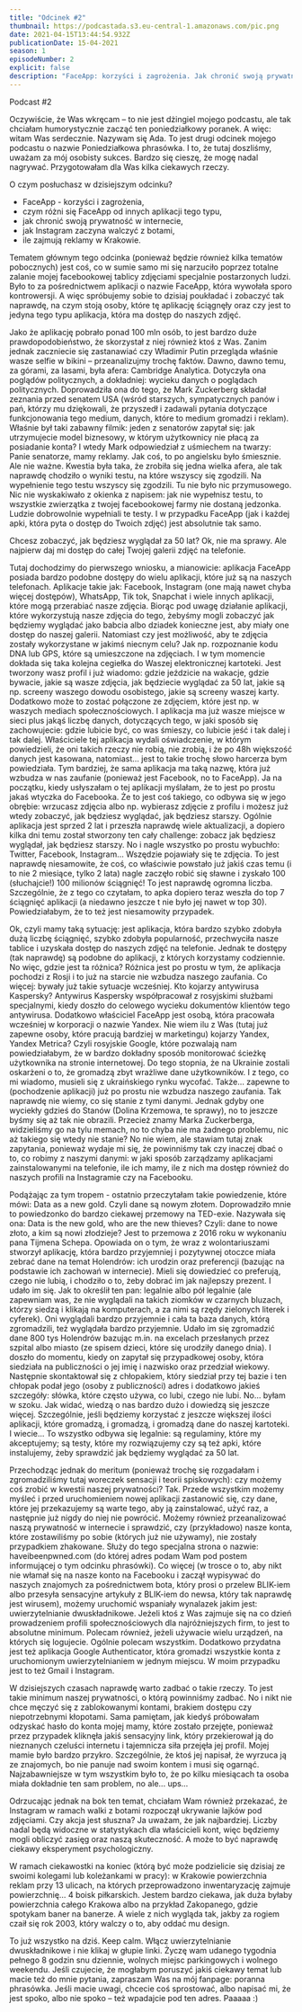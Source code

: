 ```yaml
---
title: "Odcinek #2"
thumbnail: https://podcastada.s3.eu-central-1.amazonaws.com/pic.png
date: 2021-04-15T13:44:54.932Z
publicationDate: 15-04-2021
season: 1
episodeNumber: 2
explicit: false
description: "FaceApp: korzyści i zagrożenia. Jak chronić swoją prywatność w internecie?"
---
```

Podcast #2

<muzyka z familiady>

Oczywiście, że Was wkręcam – to nie jest dżingiel mojego podcastu, ale tak chciałam humorystycznie zacząć ten poniedziałkowy poranek. A więc: witam Was serdecznie. Nazywam się Ada. To jest drugi odcinek mojego podcastu o nazwie Poniedziałkowa phrasówka. I to, że tutaj doszliśmy, uważam za mój osobisty sukces. Bardzo się cieszę, że mogę nadal nagrywać. Przygotowałam dla Was kilka ciekawych rzeczy.

O czym posłuchasz w dzisiejszym odcinku?

* FaceApp - korzyści i zagrożenia,
* czym różni się FaceApp od innych aplikacji tego typu,
* jak chronić swoją prywatność w internecie,
* jak Instagram zaczyna walczyć z botami,
* ile zajmują reklamy w Krakowie.

Tematem głównym tego odcinka (ponieważ będzie również kilka tematów pobocznych) jest coś, co w sumie samo mi się narzuciło poprzez totalne zalanie mojej facebookowej tablicy zdjęciami specjalnie postarzonych ludzi. Było to za pośrednictwem aplikacji o nazwie FaceApp, która wywołała sporo kontrowersji. A więc spróbujemy sobie to dzisiaj poukładać i zobaczyć tak naprawdę, na czym stoją osoby, które tę aplikację ściągnęły oraz czy jest to jedyna tego typu aplikacja, która ma dostęp do naszych zdjęć.

Jako że aplikację pobrało ponad 100 mln osób, to jest bardzo duże prawdopodobieństwo, że skorzystał z niej również ktoś z Was. Zanim jednak zaczniecie się zastanawiać czy Władimir Putin przegląda właśnie wasze selfie w bikini – przeanalizujmy trochę faktów. Dawno, dawno temu, za górami, za lasami, była afera: Cambridge Analytica. Dotyczyła ona poglądów politycznych, a dokładniej: wycieku danych o poglądach politycznych. Doprowadziła ona do tego, że Mark Zuckerberg składał zeznania przed senatem USA (wśród starszych, sympatycznych panów i pań, którzy mu dziękowali, że przyszedł i zadawali pytania dotyczące funkcjonowania tego medium, danych, które to medium gromadzi i reklam). Właśnie był taki zabawny filmik: jeden z senatorów zapytał się: jak utrzymujecie model biznesowy, w którym użytkownicy nie płacą za posiadanie konta? I wtedy Mark odpowiedział z uśmiechem na twarzy: Panie senatorze, mamy reklamy. Jak coś, to po angielsku było śmiesznie. Ale nie ważne. Kwestia była taka, że zrobiła się jedna wielka afera, ale tak naprawdę chodziło o wyniki testu, na które wszyscy się zgodzili. Na wypełnienie tego testu wszyscy się zgodzili. Tu nie było nic przymusowego. Nic nie wyskakiwało z okienka z napisem: jak nie wypełnisz testu, to wszystkie zwierzątka z twojej facebookowej farmy nie dostaną jedzonka. Ludzie dobrowolnie wypełniali te testy. I w przypadku FaceApp (jak i każdej apki, która pyta o dostęp do Twoich zdjęć) jest absolutnie tak samo.

Chcesz zobaczyć, jak będziesz wyglądał za 50 lat? Ok, nie ma sprawy. Ale najpierw daj mi dostęp do całej Twojej galerii zdjęć na telefonie.

Tutaj dochodzimy do pierwszego wniosku, a mianowicie: aplikacja FaceApp posiada bardzo podobne dostępy do wielu aplikacji, które już są na naszych telefonach. Aplikacje takie jak: Facebook, Instagram (one mają nawet chyba więcej dostępów), WhatsApp, Tik tok, Snapchat i wiele innych aplikacji, które mogą przerabiać nasze zdjęcia. Biorąc pod uwagę działanie aplikacji, które wykorzystują nasze zdjęcia do tego, żebyśmy mogli zobaczyć jak będziemy wyglądać jako babcia albo dziadek konieczne jest, aby miały one dostęp do naszej galerii. Natomiast czy jest możliwość, aby te zdjęcia zostały wykorzystane w jakimś niecnym celu? Jak np. rozpoznanie kodu DNA lub GPS, które są umieszczone na zdjęciach. I w tym momencie dokłada się taka kolejna cegiełka do Waszej elektronicznej kartoteki. Jest tworzony wasz profil i już wiadomo: gdzie jeździcie na wakacje, gdzie bywacie, jakie są wasze zdjęcia, jak będziecie wyglądać za 50 lat, jakie są np. screeny waszego dowodu osobistego, jakie są screeny waszej karty. Dodatkowo może to zostać połączone ze zdjęciem, które jest np. w waszych mediach społecznościowych. I aplikacja ma już wasze miejsce w sieci plus jakąś liczbę danych, dotyczących tego, w jaki sposób się zachowujecie: gdzie lubicie być, co was śmieszy, co lubicie jeść i tak dalej i tak dalej. Właściciele tej aplikacja wydali oświadczenie, w którym powiedzieli, że oni takich rzeczy nie robią, nie zrobią, i że po 48h większość danych jest kasowana, natomiast… jest to takie trochę słowo harcerza bym powiedziała. Tym bardziej, że sama aplikacja ma taką nazwę, która już wzbudza w nas zaufanie (ponieważ jest Facebook, no to FaceApp). Ja na początku, kiedy usłyszałam o tej aplikacji myślałam, że to jest po prostu jakaś wtyczka do Facebooka. Że to jest coś takiego, co odbywa się w jego obrębie: wrzucasz zdjęcia albo np. wybierasz zdjęcie z profilu i możesz już wtedy zobaczyć, jak będziesz wyglądać, jak będziesz starszy. Ogólnie aplikacja jest sprzed 2 lat i przeszła naprawdę wiele aktualizacji, a dopiero kilka dni temu został stworzony ten cały challenge: zobacz jak będziesz wyglądał, jak będziesz starszy. No i nagle wszystko po prostu wybuchło: Twitter, Facebook, Instagram… Wszędzie pojawiały się te zdjęcia. To jest naprawdę niesamowite, że coś, co właściwie powstało już jakiś czas temu (i to nie 2 miesiące, tylko 2 lata) nagle zaczęło robić się sławne i zyskało 100 (słuchajcie!) 100 milionów ściągnięć! To jest naprawdę ogromna liczba. Szczególnie, że z tego co czytałam, to apka dopiero teraz weszła do top 7 ściągnięć aplikacji (a niedawno jeszcze t nie było jej nawet w top 30). Powiedziałabym, że to też jest niesamowity przypadek.

Ok, czyli mamy taką sytuację: jest aplikacja, która bardzo szybko zdobyła dużą liczbę ściągnięć, szybko zdobyła popularność, przechwyciła nasze tablice i uzyskała dostęp do naszych zdjęć na telefonie. Jednak te dostępy (tak naprawdę) są podobne do aplikacji, z których korzystamy codziennie. No więc, gdzie jest ta różnica? Różnica jest po prostu w tym, że aplikacja pochodzi z Rosji i to już na starcie nie wzbudza naszego zaufania. Co więcej: bywały już takie sytuacje wcześniej. Kto kojarzy antywirusa Kaspersky? Antywirus Kaspersky współpracował z rosyjskimi służbami specjalnymi, kiedy doszło do celowego wycieku dokumentów klientów tego antywirusa. Dodatkowo właściciel FaceApp jest osobą, która pracowała wcześniej w korporacji o nazwie Yandex. Nie wiem ilu z Was (tutaj już zapewne osoby, które pracują bardziej w marketingu) kojarzy Yandex, Yandex Metrica? Czyli rosyjskie Google, które pozwalają nam powiedziałabym, że w bardzo dokładny sposób monitorować ścieżkę użytkownika na stronie internetowej. Do tego stopnia, że na Ukrainie zostali oskarżeni o to, że gromadzą zbyt wrażliwe dane użytkowników. I z tego, co mi wiadomo, musieli się z ukraińskiego rynku wycofać. Także… zapewne to (pochodzenie aplikacji) już po prostu nie wzbudza naszego zaufania. Tak naprawdę nie wiemy, co się stanie z tymi danymi. Jednak gdyby one wyciekły gdzieś do Stanów (Dolina Krzemowa, te sprawy), no to jeszcze byśmy się aż tak nie obrazili. Przecież znamy Marka Zuckerberga, widzieliśmy go na tylu memach, no to chyba nie ma żadnego problemu, nic aż takiego się wtedy nie stanie? No nie wiem, ale stawiam tutaj znak zapytania, ponieważ wydaje mi się, że powinniśmy tak czy inaczej dbać o to, co robimy z naszymi danymi: w jaki sposób zarządzamy aplikacjami zainstalowanymi na telefonie, ile ich mamy, ile z nich ma dostęp również do naszych profili na Instagramie czy na Facebooku.

Podążając za tym tropem - ostatnio przeczytałam takie powiedzenie, które mówi: Data as a new gold. Czyli dane są nowym złotem. Doprowadziło mnie to powiedzonko do bardzo ciekawej przemowy na TED-exie. Nazywała się ona: Data is the new gold, who are the new thieves? Czyli: dane to nowe złoto, a kim są nowi złodzieje? Jest to przemowa z 2016 roku w wykonaniu pana Tijmena Schepa. Opowiada on o tym, że wraz z wolontariuszami stworzył aplikację, która bardzo przyjemniej i pozytywnej otoczce miała zebrać dane na temat Holendrów: ich urodzin oraz preferencji (bazując na podstawie ich zachowań w internecie). Mieli się dowiedzieć co preferują, czego nie lubią, i chodziło o to, żeby dobrać im jak najlepszy prezent. I udało im się. Jak to określił ten pan: legalnie albo pół legalnie (ale zapewniam was, że nie wyglądali na takich ziomków w czarnych bluzach, którzy siedzą i klikają na komputerach, a za nimi są rzędy zielonych literek i cyferek). Oni wyglądali bardzo przyjemnie i cała ta baza danych, którą zgromadzili, też wyglądała bardzo przyjemnie. Udało im się zgromadzić dane 800 tys Holendrów bazując m.in. na excelach przesłanych przez szpital albo miasto (ze spisem dzieci, które się urodziły danego dnia). I doszło do momentu, kiedy on zapytał się przypadkowej osoby, która siedziała na publiczności o jej imię i nazwisko oraz przedział wiekowy. Następnie skontaktował się z chłopakiem, który siedział przy tej bazie i ten chłopak podał jego (osoby z publiczności) adres i dodatkowo jakieś szczegóły: słówka, które często używa, co lubi, czego nie lubi. No… byłam w szoku. Jak widać, wiedzą o nas bardzo dużo i dowiedzą się jeszcze więcej. Szczególnie, jeśli będziemy korzystać z jeszcze większej ilości aplikacji, które gromadzą, i gromadzą, i gromadzą dane do naszej kartoteki. I wiecie... To wszystko odbywa się legalnie: są regulaminy, które my akceptujemy; są testy, które my rozwiązujemy czy są też apki, które instalujemy, żeby sprawdzić jak będziemy wyglądać za 50 lat.

Przechodząc jednak do meritum (ponieważ trochę się rozgadałam i zgromadziliśmy tutaj woreczek sensacji i teorii spiskowych): czy możemy coś zrobić w kwestii naszej prywatności? Tak. Przede wszystkim możemy myśleć i przed uruchomieniem nowej aplikacji zastanowić się, czy dane, które jej przekazujemy są warte tego, aby ją zainstalować, użyć raz, a następnie już nigdy do niej nie powrócić. Możemy również przeanalizować naszą prywatność w internecie i sprawdzić, czy (przykładowo) nasze konta, które zostawiliśmy po sobie (których już nie używamy), nie zostały przypadkiem zhakowane. Służy do tego specjalna strona o nazwie: haveibeenpwned.com (do której adres podam Wam pod postem informującej o tym odcinku phrasówki). Co więcej (w trosce o to, aby nikt nie włamał się na nasze konto na Facebooku i zaczął wypisywać do naszych znajomych za pośrednictwem bota, który prosi o przelew BLIK-iem albo przesyła sensacyjne artykuły z BLIK-iem do newsa, który tak naprawdę jest wirusem), możemy uruchomić wspaniały wynalazek jakim jest: uwierzytelnianie dwuskładnikowe. Jeżeli ktoś z Was zajmuje się na co dzień prowadzeniem profili społecznościowych dla najróżniejszych firm, to jest to absolutne minimum. Polecam również, jeżeli używacie wielu urządzeń, na których się logujecie. Ogólnie polecam wszystkim. Dodatkowo przydatna jest też aplikacja Google Authenticator, która gromadzi wszystkie konta z uruchomionym uwierzytelnianiem w jednym miejscu. W moim przypadku jest to też Gmail i Instagram.

W dzisiejszych czasach naprawdę warto zadbać o takie rzeczy. To jest takie minimum naszej prywatności, o którą powinniśmy zadbać. No i nikt nie chce męczyć się z zablokowanymi kontami, brakiem dostępu czy niepotrzebnymi kłopotami. Sama pamiętam, jak kiedyś próbowałam odzyskać hasło do konta mojej mamy, które zostało przejęte, ponieważ przez przypadek kliknęła jakiś sensacyjny link, który przekierował ją do nieznanych czeluści internetu i tajemnicza siła przejęła jej profil. Mojej mamie było bardzo przykro. Szczególnie, że ktoś jej napisał, że wyrzuca ją ze znajomych, bo nie panuje nad swoim kontem i musi się ogarnąć. Najzabawniejsze w tym wszystkim było to, że po kilku miesiącach ta osoba miała dokładnie ten sam problem, no ale... ups…

Odrzucając jednak na bok ten temat, chciałam Wam również przekazać, że Instagram w ramach walki z botami rozpoczął ukrywanie lajków pod zdjęciami. Czy akcja jest słuszna? Ja uważam, że jak najbardziej. Liczby nadal będą widoczne w statystykach dla właścicieli kont, więc będziemy mogli obliczyć zasięg oraz naszą skuteczność. A może to być naprawdę ciekawy eksperyment psychologiczny.

W ramach ciekawostki na koniec (którą być może podzielicie się dzisiaj ze swoimi kolegami lub koleżankami w pracy): w Krakowie powierzchnia reklam przy 13 ulicach, na których przeprowadzono inwentaryzację zajmuje powierzchnię… 4 boisk piłkarskich. Jestem bardzo ciekawa, jak duża byłaby powierzchnia całego Krakowa albo na przykład Zakopanego, gdzie spotykam baner na banerze. A wiele z nich wygląda tak, jakby za rogiem czaił się rok 2003, który walczy o to, aby oddać mu design.

To już wszystko na dziś. Keep calm. Włącz uwierzytelnianie dwuskładnikowe i nie klikaj w głupie linki. Życzę wam udanego tygodnia pełnego 8 godzin snu dziennie, wolnych miejsc parkingowych i wolnego weekendu. Jeśli czujecie, że mogłabym poruszyć jakiś ciekawy temat lub macie też do mnie pytania, zapraszam Was na mój fanpage: poranna phrasówka. Jeśli macie uwagi, chcecie coś sprostować, albo napisać mi, że jest spoko, albo nie spoko – też wpadajcie pod ten adres. Paaaaa :)